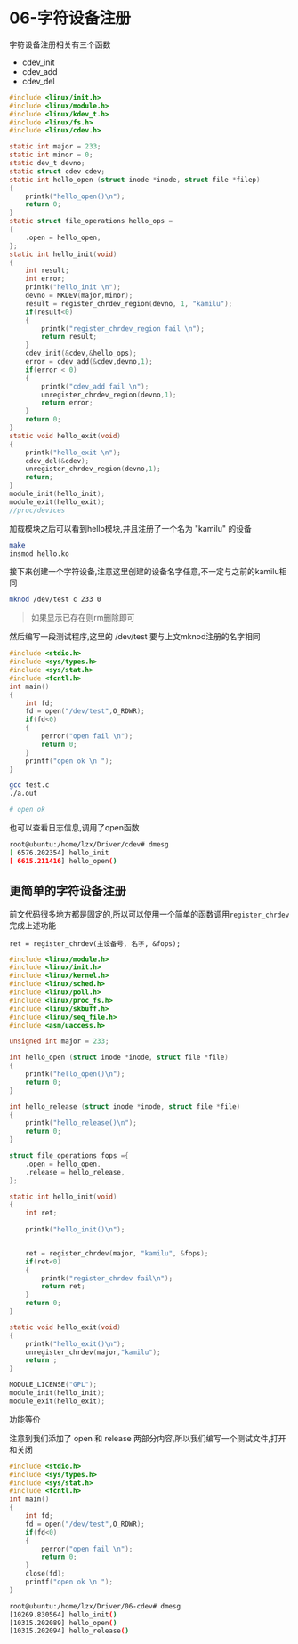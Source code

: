 
# 06-字符设备注册

字符设备注册相关有三个函数

- cdev_init
- cdev_add
- cdev_del

```c
#include <linux/init.h>
#include <linux/module.h>
#include <linux/kdev_t.h>
#include <linux/fs.h>
#include <linux/cdev.h>

static int major = 233;
static int minor = 0;
static dev_t devno;
static struct cdev cdev;
static int hello_open (struct inode *inode, struct file *filep)
{
	printk("hello_open()\n");
	return 0;
}
static struct file_operations hello_ops = 
{
	.open = hello_open,
};
static int hello_init(void)
{
	int result;
	int error;	
	printk("hello_init \n");
	devno = MKDEV(major,minor);	
	result = register_chrdev_region(devno, 1, "kamilu");
	if(result<0)
	{
		printk("register_chrdev_region fail \n");
		return result;
	}
	cdev_init(&cdev,&hello_ops);
	error = cdev_add(&cdev,devno,1);
	if(error < 0)
	{
		printk("cdev_add fail \n");
		unregister_chrdev_region(devno,1);
		return error;
	}
	return 0;
}
static void hello_exit(void)
{
	printk("hello_exit \n");
	cdev_del(&cdev);
	unregister_chrdev_region(devno,1);
	return;
}
module_init(hello_init);
module_exit(hello_exit);
//proc/devices
```

加载模块之后可以看到hello模块,并且注册了一个名为 "kamilu" 的设备

```bash
make
insmod hello.ko
```

接下来创建一个字符设备,注意这里创建的设备名字任意,不一定与之前的kamilu相同

```bash
mknod /dev/test c 233 0
```

> 如果显示已存在则rm删除即可

然后编写一段测试程序,这里的 /dev/test 要与上文mknod注册的名字相同

```c
#include <stdio.h>
#include <sys/types.h>
#include <sys/stat.h>
#include <fcntl.h>
int main()
{
	int fd;
	fd = open("/dev/test",O_RDWR);
	if(fd<0)
	{
		perror("open fail \n");
		return 0;
	}
	printf("open ok \n ");
}

```

```bash
gcc test.c
./a.out

# open ok
```

也可以查看日志信息,调用了open函数

```bash
root@ubuntu:/home/lzx/Driver/cdev# dmesg
[ 6576.202354] hello_init 
[ 6615.211416] hello_open()
```


## 更简单的字符设备注册

前文代码很多地方都是固定的,所以可以使用一个简单的函数调用`register_chrdev`完成上述功能

`ret = register_chrdev(主设备号, 名字, &fops);`

```c
#include <linux/module.h>
#include <linux/init.h>
#include <linux/kernel.h>
#include <linux/sched.h>
#include <linux/poll.h>
#include <linux/proc_fs.h>
#include <linux/skbuff.h>
#include <linux/seq_file.h>
#include <asm/uaccess.h>

unsigned int major = 233;

int hello_open (struct inode *inode, struct file *file)
{
	printk("hello_open()\n");
	return 0;
}

int hello_release (struct inode *inode, struct file *file)
{
	printk("hello_release()\n");
	return 0;
}

struct file_operations fops ={
	.open = hello_open,
	.release = hello_release,
};

static int hello_init(void)
{
	int ret;
	
	printk("hello_init()\n");


	ret = register_chrdev(major, "kamilu", &fops);
	if(ret<0)
	{
		printk("register_chrdev fail\n");
		return ret;
	}
	return 0;	
}

static void hello_exit(void)
{
	printk("hello_exit()\n");
	unregister_chrdev(major,"kamilu");
	return ;
}

MODULE_LICENSE("GPL");
module_init(hello_init);
module_exit(hello_exit);

```

功能等价

注意到我们添加了 open 和 release 两部分内容,所以我们编写一个测试文件,打开和关闭

```c
#include <stdio.h>
#include <sys/types.h>
#include <sys/stat.h>
#include <fcntl.h>
int main()
{
	int fd;
	fd = open("/dev/test",O_RDWR);
	if(fd<0)
	{
		perror("open fail \n");
		return 0;
	}
	close(fd);
	printf("open ok \n ");
}
```

```bash
root@ubuntu:/home/lzx/Driver/06-cdev# dmesg
[10269.830564] hello_init()
[10315.202089] hello_open()
[10315.202094] hello_release()
```